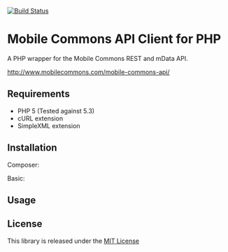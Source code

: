 [![Build Status](https://travis-ci.org/DoSomething/mobilecommons-php.png)](https://travis-ci.org/DoSomething/mobilecommons-php.png)

Mobile Commons API Client for PHP
=========

A PHP wrapper for the Mobile Commons REST and mData API.

http://www.mobilecommons.com/mobile-commons-api/

Requirements
-
* PHP 5 (Tested against 5.3)
* cURL extension
* SimpleXML extension

Installation
-

Composer:

Basic:

Usage
-

License
-
This library is released under the [MIT License](http://opensource.org/licenses/MIT)
